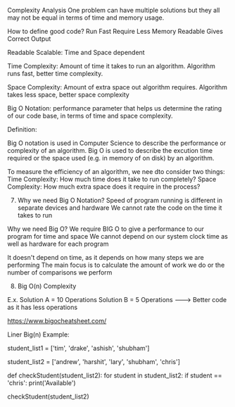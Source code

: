 Complexity Analysis
One problem can have multiple solutions but they all may not be equal in terms of time and memory usage.

How to define good code?
Run Fast
Require Less Memory
Readable Gives Correct Output

Readable
Scalable: Time and Space dependent 

Time Complexity: 
Amount of time it takes to run an algorithm.
Algorithm runs fast, better time complexity. 

Space Complexity: 
Amount of extra space out algorithm requires. 
Algorithm takes less space, better space complexity

Big O Notation: performance parameter that helps us determine the rating of our code base, in terms of time and space complexity.

Definition:

Big O notation is used in Computer Science to describe the performance or complexity of an algorithm. Big O is used to describe the excution time required or the space used (e.g. in memory of on disk) by an algorithm.

To measure the efficiency of an algorithm, we nee dto consider two things:
Time Complexity: How much time does it take to run completely?
Space Complexity: How much extra space does it require in the process?

7. Why we need Big O Notation?
Speed of program running is different in separate devices and hardware
We cannot rate the code on the time it takes to run

Why we need Big O?
We require BIG O to give a performance to our program for time and space
We cannot depend on our system clock time as well as hardware for each program

It doesn't depend on time, as it depends on how many steps we are performing
The main focus is to calculate the amount of work we do or the number of comparisons we perform

8. Big O(n) Complexity

E.x. 
Solution A = 10 Operations
Solution B = 5 Operations ---> Better code as it has less operations

https://www.bigocheatsheet.com/

Liner Big(n) Example:

student_list1 = ['tim', 'drake', 'ashish', 'shubham']

student_list2 = ['andrew', 'harshit', 'lary', 'shubham', 'chris']

def checkStudent(student_list2):
    for student in student_list2:
        if student == 'chris':
            print('Available')

checkStudent(student_list2) 

